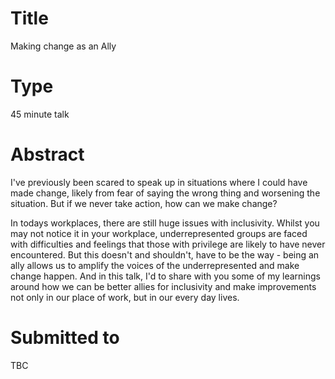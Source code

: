 # Title

Making change as an Ally

# Type

45 minute talk

# Abstract

I've previously been scared to speak up in situations where I could have made change, likely from fear of saying the 
wrong thing and worsening the situation. But if we never take action, how can we make change? 

In todays workplaces, there are still huge issues with inclusivity. Whilst you may not notice it in your workplace,
underrepresented groups are faced with difficulties and feelings that those with privilege are likely to have never encountered. But this doesn't and shouldn't, have to be the way - being an ally allows us to amplify the voices of the underrepresented and make change happen. And in this talk, I'd to share with you some of my learnings around how we can be better allies for inclusivity and make improvements not only in our place of work, but in our every day lives.

# Submitted to

TBC

